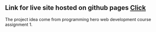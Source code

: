 ## Link for live site hosted on github pages [Click](https://sabbir211.github.io/Charity/)

The project idea come from programming hero web development course assignment 1.